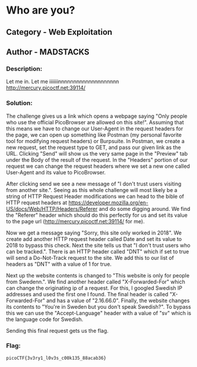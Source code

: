 # Who are you?

## Category - Web Exploitation
## Author - MADSTACKS

### Description: 
Let me in. Let me iiiiiiinnnnnnnnnnnnnnnnnnnn http://mercury.picoctf.net:39114/

### Solution:
The challenge gives us a link which opens a webpage saying "Only people who use the official PicoBrowser are allowed on this site!". Assuming that this means we have to change
our User-Agent in the request headers for the page, we can open up something like Postman (my personal favorite tool for modifying request headers) or Burpsuite. In Postman, we create
a new request, set the request type to GET, and pass our given link as the URL. Clicking "Send" will show us the very same page in the "Preview" tab under the Body of the result of
the request. In the "Headers" portion of our request we can change the request headers where we set a new one called User-Agent and its value to PicoBrowser.

After clicking send we see a new message of "I don't trust users visiting from another site.". Seeing as this whole challenge will most likely be a string of HTTP Request Header
modifications we can head to the bible of HTTP request headers at https://developer.mozilla.org/en-US/docs/Web/HTTP/Headers/Referer and do some digging around. We find the "Referer"
header which should do this perfectly for us and set its value to the page url (http://mercury.picoctf.net:39114/ for me). 

Now we get a message saying "Sorry, this site only worked in 2018". We create add another HTTP request header called Date and set its value to 2018 to bypass this check. Next the 
site tells us that "I don't trust users who can be tracked.". There is an HTTP header called "DNT" which if set to true will send a Do-Not-Track request to the site. We add this to
our list of headers as "DNT" with a value of 1 for true.

Next up the website contents is changed to "This website is only for people from Swedenn.". We find another header called "X-Forwarded-For" which can change the originating ip of
a request. For this, I googled Swedish IP addresses and used the first one I found. The final header is called "X-Forwarded-For" and has a value of "2.16.66.0". Finally, the website
changes its contents to "You're in Sweden but you don't speak Swedish?". To bypass this we can use the "Accept-Language" header with a value of "sv" which is the language code for Swedish.

Sending this final request gets us the flag.

### Flag:
```
picoCTF{3v3ry1_l0v3s_c00k135_88acab36}
```
